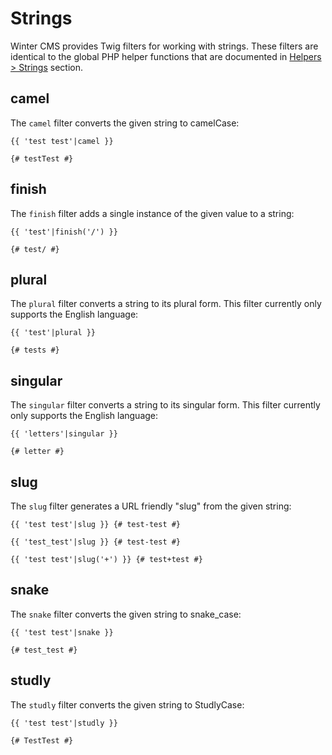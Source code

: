 # Strings

Winter CMS provides Twig filters for working with strings. These filters are identical to the global PHP helper functions that are documented in [Helpers > Strings](../../docs/services/helpers#strings) section.

## camel

The `camel` filter converts the given string to camelCase:

```twig
{{ 'test test'|camel }}

{# testTest #}
```

## finish

The `finish` filter adds a single instance of the given value to a string:

```twig
{{ 'test'|finish('/') }}

{# test/ #}
```

## plural

The `plural` filter converts a string to its plural form. This filter currently only supports the English language:

```twig
{{ 'test'|plural }}

{# tests #}
```

## singular

The `singular` filter converts a string to its singular form. This filter currently only supports the English language:

```twig
{{ 'letters'|singular }}

{# letter #}
```

## slug

The `slug` filter generates a URL friendly "slug" from the given string:

```twig
{{ 'test test'|slug }} {# test-test #}

{{ 'test_test'|slug }} {# test-test #}

{{ 'test test'|slug('+') }} {# test+test #}
```

## snake

The `snake` filter converts the given string to snake_case:

```twig
{{ 'test test'|snake }}

{# test_test #}
```

## studly

The `studly` filter converts the given string to StudlyCase:

```twig
{{ 'test test'|studly }}

{# TestTest #}
```
